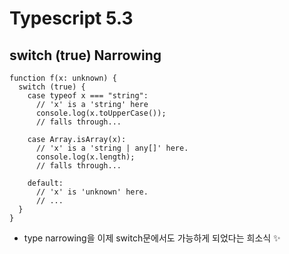 # Typescript 5.3

## switch (true) Narrowing

```tsx
function f(x: unknown) {
  switch (true) {
    case typeof x === "string":
      // 'x' is a 'string' here
      console.log(x.toUpperCase());
      // falls through...

    case Array.isArray(x):
      // 'x' is a 'string | any[]' here.
      console.log(x.length);
      // falls through...

    default:
      // 'x' is 'unknown' here.
      // ...
  }
}
```

- type narrowing을 이제 switch문에서도 가능하게 되었다는 희소식 ✨